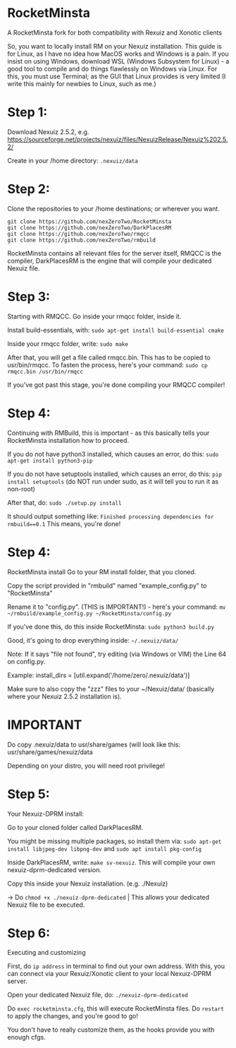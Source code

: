 # RocketMinsta
A RocketMinsta fork for both compatibility with Rexuiz and Xonotic clients

So, you want to locally install RM on your Nexuiz installation. This guide is for Linux, as I have no idea how MacOS works and Windows is a pain.
If you insist on using Windows, download WSL (Windows Subsystem for Linux) - a good tool to compile and do things flawlessly on Windows via Linux.
For this, you must use Terminal; as the GUI that Linux provides is very limited (I write this mainly for newbies to Linux, such as me.)

# Step 1: 
Download Nexuiz 2.5.2, e.g. https://sourceforge.net/projects/nexuiz/files/NexuizRelease/Nexuiz%202.5.2/

Create in your /home directory: ```.nexuiz/data```

# Step 2: 
Clone the repositories to your /home destinations; or wherever you want.
```
git clone https://github.com/nexZeroTwo/RocketMinsta
git clone https://github.com/nexZeroTwo/DarkPlacesRM
git clone https://github.com/nexZeroTwo/rmqcc
git clone https://github.com/nexZeroTwo/rmbuild
```

RocketMinsta contains all relevant files for the server itself, RMQCC is the compiler, DarkPlacesRM is the engine that will compile your dedicated Nexuiz file.

# Step 3: 
Starting with RMQCC.
Go inside your rmqcc folder, inside it.

Install build-essentials, with: ```sudo apt-get install build-essential cmake```

Inside your rmqcc folder, write: ```sudo make```

After that, you will get a file called rmqcc.bin. This has to be copied to usr/bin/rmqcc. To fasten the process, here's your command: ```sudo cp rmqcc.bin /usr/bin/rmqcc```

If you've got past this stage, you're done compiling your RMQCC compiler!

# Step 4: 
Continuing with RMBuild, this is important - as this basically tells your RocketMinsta installation how to proceed.

If you do not have python3 installed, which causes an error, do this: ```sudo apt-get install python3-pip```

If you do not have setuptools installed, which causes an error, do this: ```pip install setuptools``` (do NOT run under sudo, as it will tell you to run it as non-root)

After that, do: ```sudo ./setup.py install```

It should output something like: ```Finished processing dependencies for rmbuild==0.1```
This means, you're done!

# Step 4: 
RocketMinsta install
Go to your RM install folder, that you cloned.

Copy the script provided in "rmbuild" named "example_config.py" to "RocketMinsta"

Rename it to "config.py". (THIS is IMPORTANT!) - here's your command: ```mv ~/rmbuild/example_config.py ~/RocketMinsta/config.py```

If you've done this, do this inside RocketMinsta: ```sudo python3 build.py```

Good, it's going to drop everything inside: ```~/.nexuiz/data/```

Note: If it says "file not found", try editing (via Windows or VIM) the Line 64 on config.py.

Example: install_dirs = [util.expand('/home/zero/.nexuiz/data')]

Make sure to also copy the "zzz" files to your ~/Nexuiz/data/ (basically where your Nexuiz 2.5.2 installation is).

# IMPORTANT
Do copy .nexuiz/data to usr/share/games (will look like this: usr/share/games/nexuiz/data

Depending on your distro, you will need root privilege!

# Step 5: 
Your Nexuiz-DPRM install:

Go to your cloned folder called DarkPlacesRM.

You might be missing multiple packages, so install them via: ```sudo apt-get install libjpeg-dev libpng-dev``` and ```sudo apt install pkg-config```

Inside DarkPlacesRM, write: ```make sv-nexuiz```. This will compile your own nexuiz-dprm-dedicated version. 

Copy this inside your Nexuiz installation. (e.g. ./Nexuiz)

-> Do ```chmod +x ./nexuiz-dprm-dedicated``` | This allows your dedicated Nexuiz file to be executed.

# Step 6:
Executing and customizing

First, do ```ip address``` in terminal to find out your own address. With this, you can connect via your Rexuiz/Xonotic client to your local Nexuiz-DPRM server.

Open your dedicated Nexuiz file, do: ```./nexuiz-dprm-dedicated```

Do ```exec rocketminsta.cfg```, this will execute RocketMinsta files. Do ```restart``` to apply the changes, and you're good to go!

You don't have to really customize them, as the hooks provide you with enough cfgs.

